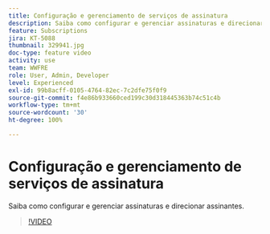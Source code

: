 ```yaml
---
title: Configuração e gerenciamento de serviços de assinatura
description: Saiba como configurar e gerenciar assinaturas e direcionar assinantes.
feature: Subscriptions
jira: KT-5088
thumbnail: 329941.jpg
doc-type: feature video
activity: use
team: WWFRE
role: User, Admin, Developer
level: Experienced
exl-id: 99b8acff-0105-4764-82ec-7c2dfe75f0f9
source-git-commit: f4e86b933660ced199c30d318445363b74c51c4b
workflow-type: tm+mt
source-wordcount: '30'
ht-degree: 100%

---
```


# Configuração e gerenciamento de serviços de assinatura

Saiba como configurar e gerenciar assinaturas e direcionar assinantes.

>[!VIDEO](https://video.tv.adobe.com/v/329941?quality=12&learn=on)
